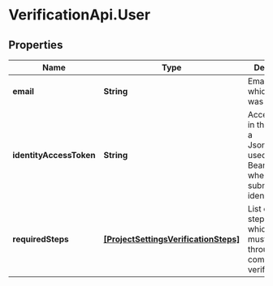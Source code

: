 # VerificationApi.User

## Properties

Name | Type | Description | Notes
------------ | ------------- | ------------- | -------------
**email** | **String** | Email with which the user was created | [optional] 
**identityAccessToken** | **String** | Access token in the shape of a JsonWebToken used as a Bearer token when submitting identity data  | [optional] 
**requiredSteps** | [**[ProjectSettingsVerificationSteps]**](ProjectSettingsVerificationSteps.md) | List of the steps through which the user must go through to complete their verification  | [optional] 



